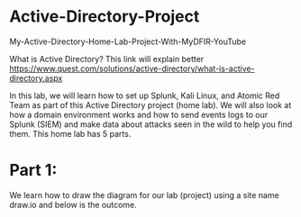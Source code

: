 # Active-Directory-Project
My-Active-Directory-Home-Lab-Project-With-MyDFIR-YouTube

What is Active Directory? This link will explain better https://www.quest.com/solutions/active-directory/what-is-active-directory.aspx

In this lab, we will learn how to set up Splunk, Kali Linux, and Atomic Red Team as part of this Active Directory project (home lab). We will also look at how a domain environment works and how to send events logs to our Splunk (SIEM) and make data about attacks seen in the wild to help you find them. This home lab has 5 parts.

# Part 1:
 We learn how to draw the diagram for our lab (project) using a site name draw.io and below is the outcome.
 
